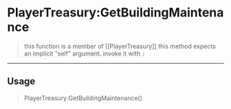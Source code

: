 # PlayerTreasury:GetBuildingMaintenance
> this function is a member of [[PlayerTreasury]]
> this method expects an implicit "self" argument. invoke it with `:`
-----
## Usage
> PlayerTreasury:GetBuildingMaintenance()
